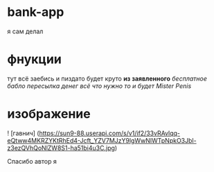 # bank-app
я сам делал
# фнукции
тут всё заебись и пиздато будет круто
**из заявленного**
*бесплатное бабло*
*пересылка денег*
*всё что нужно то и будет*
*Mister Penis*

# изображение
! [гавнич] (https://sun9-88.userapi.com/s/v1/if2/33vRAvlqq-eQtww4MKRZYKtRhEd4-Jcft_YZV7MJzY9lgWwNIWTpNpkO3Jbl-z3ezQVhQoNlZW8S1-ha51bi4u3C.jpg)


Спасибо автор я
